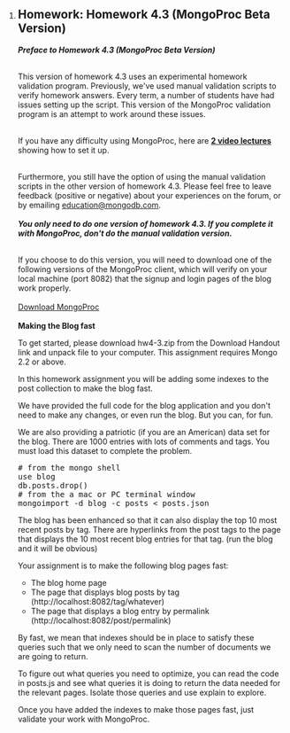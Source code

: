<div id="seq_content"><section data-type="None" class="xmodule_display xmodule_VerticalModule">
    <ol class="vert-mod">
  <li id="vert-0">
    <section data-type="MongoProc" class="xmodule_display xmodule_MongoProcModule">
    <h2 class="problem-header">Homework: Homework 4.3 (MongoProc Beta Version)</h2>
<section data-ajax-url="/courses/10gen/M101JS/2015_January/modx/i4x://10gen/M101JS/mongoproc/52e93ecde2d42365b944fce2" class="mongoproc">
  <b><i>Preface to Homework 4.3 (MongoProc Beta Version)</i></b><br><br>

This version of homework 4.3 uses an experimental homework validation program.
Previously, we've used manual validation scripts to verify homework answers.
Every term, a number of students have had issues setting up the script.
This version of the MongoProc validation program is an attempt to work
around these issues.
<br><br>

If you have any difficulty using MongoProc, here are
<a target="_blank" href="http://www.youtube.com/playlist?list=PL4RCxklHWZ9vb8rR55iKEffkY-5GhCGvC"><b>2 video lectures</b></a>
showing how to set it up.
<br><br>

Furthermore, you still have the option of using the manual validation scripts
in the other version of homework 4.3. Please feel free to leave feedback
(positive or negative) about your experiences on the forum, or by emailing
education@mongodb.com.
<br><br><b><i>
        You only need to do <em>one</em> version of homework 4.3. If you
        complete it with MongoProc, don't do the manual validation version.
</i></b>
<br><br>

If you choose to do this version, you will need to download one of the
following versions of the MongoProc client, which will verify on your local
machine (port 8082) that the signup and login pages of the blog work properly.
<br><br><a href="https://education.mongodb.com/mongoproc">Download MongoProc</a>
<br><br><b>Making the Blog fast</b>
<p>To get started, please download hw4-3.zip from the Download Handout link and unpack file to your computer. This assignment requires Mongo 2.2 or above. </p>

<p>In this homework assignment you will be adding some indexes to the post collection to make the blog fast.</p>

<p>We have provided the full code for the blog application and you don't need to make any changes, or even run the blog. But you can, for fun.</p>

<p>We are also providing a patriotic (if you are an American) data set for the blog. There are 1000 entries with lots of comments and tags. You must load this dataset to complete the problem.</p>
<pre># from the mongo shell
use blog
db.posts.drop()
# from the a mac or PC terminal window
mongoimport -d blog -c posts &lt; posts.json
</pre>
<p>
The blog has been enhanced so that it can also display the top 10 most recent posts by tag. There are hyperlinks from the post tags to the page that displays the 10 most recent blog entries for that tag. (run the blog and it will be obvious)
</p><p>
Your assignment is to make the following blog pages fast:
</p>
<ul><li>The blog home page</li><li>The page that displays blog posts by tag (http://localhost:8082/tag/whatever)</li><li>The page that displays a blog entry by permalink (http://localhost:8082/post/permalink)</li></ul><p>By fast, we mean that indexes should be in place to satisfy these queries such that we only need to scan the number of documents we are going to return.
</p><p>
To figure out what queries you need to optimize,  you can read the code in posts.js and see what queries it is doing to return the data needed for the relevant pages. Isolate those queries and use explain to explore.
</p><p>
Once you have added the indexes to make those pages fast, just validate your work with MongoProc.
</p>
  <div class="mongoproc-status"><div class="status ">


</div>


</div>
</section>

</section>

  </li>
</ol>

</section>
</div>
